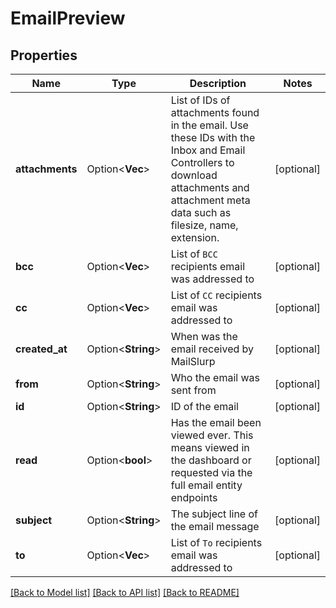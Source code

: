# EmailPreview

## Properties

Name | Type | Description | Notes
------------ | ------------- | ------------- | -------------
**attachments** | Option<**Vec<String>**> | List of IDs of attachments found in the email. Use these IDs with the Inbox and Email Controllers to download attachments and attachment meta data such as filesize, name, extension. | [optional]
**bcc** | Option<**Vec<String>**> | List of `BCC` recipients email was addressed to | [optional]
**cc** | Option<**Vec<String>**> | List of `CC` recipients email was addressed to | [optional]
**created_at** | Option<**String**> | When was the email received by MailSlurp | [optional]
**from** | Option<**String**> | Who the email was sent from | [optional]
**id** | Option<**String**> | ID of the email | [optional]
**read** | Option<**bool**> | Has the email been viewed ever. This means viewed in the dashboard or requested via the full email entity endpoints | [optional]
**subject** | Option<**String**> | The subject line of the email message | [optional]
**to** | Option<**Vec<String>**> | List of `To` recipients email was addressed to | [optional]

[[Back to Model list]](../README#documentation-for-models) [[Back to API list]](../README#documentation-for-api-endpoints) [[Back to README]](../README)


